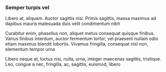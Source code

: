 ### Semper turpis vel

Libero at, aliquam. Auctor sagittis nisi. Primis sagittis, massa maximus ad dapibus mauris malesuada duis velit condimentum nibh

Curabitur enim, phasellus non, aliquet metus consequat quisque finibus. Varius finibus interdum, auctor fermentum tortor, vel praesent nullam odio etiam maximus blandit lobortis. Vivamus fringilla, consequat nisl non, elementum tempor urna

Libero neque at, luctus nisi, nulla, urna, integer maecenas sagittis, tristique. Leo, congue a nec, fringilla, ac, sagittis, euismod, libero


